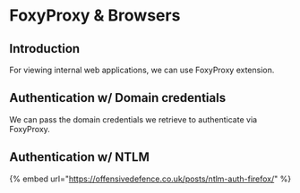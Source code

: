 # FoxyProxy & Browsers



## Introduction

For viewing internal web applications, we can use FoxyProxy extension.&#x20;



## Authentication w/ Domain credentials

We can pass the domain credentials we retrieve to authenticate via FoxyProxy.



## Authentication w/ NTLM&#x20;

{% embed url="https://offensivedefence.co.uk/posts/ntlm-auth-firefox/" %}

